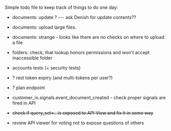 Simple todo file to keep track of things to do one day:

- documents: update ? --- ask Denish for update contents??
- documents: upload large files.
- documents: strange - looks like there are no checks on where to upload a file
- folders: check, that lookup honors permissions and won't accept inaccessible folder

- accounts tests (+ security tests)
- ? rest token expiry (and multi-tokens per user?)
- ? plan endpoint
- customer_io.signals.event_document_created - check proper signals are fired in API
- ~~check if query_set=.. is exposed to API View and fix it in some way~~
- review API viewer for voting not to expose questions of others